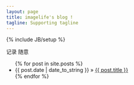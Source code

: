 ```yaml
---
layout: page
title: imagelife's blog !
tagline: Supporting tagline
---
```

{% include JB/setup %}

记录
随意


<ul class="posts">
  {% for post in site.posts %}
    <li><span>{{ post.date | date_to_string }}</span> &raquo; <a href="{{ BASE_PATH }}{{ post.url }}">{{ post.title }}</a></li>
  {% endfor %}
</ul>

